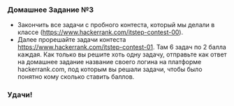 ### Домашнее Задание №3

* Закончить все задачи с пробного контеста, который мы делали в классе (https://www.hackerrank.com/itstep-contest-00).
* Далее прорешайте задачи контеста https://www.hackerrank.com/itstep-contest-01. Там 6 задач по 2 балла каждая. Как только вы решите хоть одну задачу, отправьте как ответ на домашнее задание название своего логина на платформе hackerrank.com, под которым вы решали задачи, чтобы было понятно кому сколько ставить баллов.

### Удачи!
